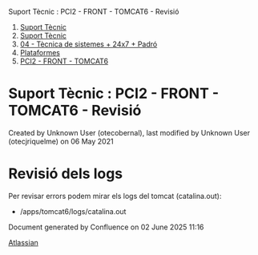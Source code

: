 Suport Tècnic : PCI2 - FRONT - TOMCAT6 - Revisió  

1.  [Suport Tècnic](index.html)
2.  [Suport Tècnic](13893782.html)
3.  [04 - Tècnica de sistemes + 24x7 + Padró](26313202.html)
4.  [Plataformes](Plataformes_41520520.html)
5.  [PCI2 - FRONT - TOMCAT6](PCI2---FRONT---TOMCAT6_41520867.html)

Suport Tècnic : PCI2 - FRONT - TOMCAT6 - Revisió
================================================

Created by Unknown User (otecobernal), last modified by Unknown User (otecjriquelme) on 06 May 2021

Revisió dels logs
=================

Per revisar errors podem mirar els logs del tomcat (catalina.out):

*   /apps/tomcat6/logs/catalina.out
    

Document generated by Confluence on 02 June 2025 11:16

[Atlassian](http://www.atlassian.com/)
